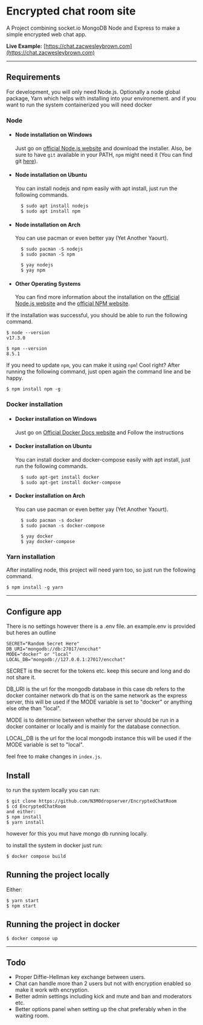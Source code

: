 # Encrypted chat room site

A Project combining socket.io MongoDB Node and Express to make a simple encrypted web chat app.

**Live Example:** [https://chat.zacwesleybrown.com](https://chat.zacwesleybrown.com)

---
## Requirements

For development, you will only need Node.js. Optionally a node global package, Yarn which helps with
installing into your environement. and if you want to run the system containerized you will need docker

### Node
- #### Node installation on Windows

  Just go on [official Node.js website](https://nodejs.org/) and download the installer.
Also, be sure to have `git` available in your PATH, `npm` might need it (You can find git [here](https://git-scm.com/)).

- #### Node installation on Ubuntu

  You can install nodejs and npm easily with apt install, just run the following commands.
    ```
      $ sudo apt install nodejs
      $ sudo apt install npm
    ```

- #### Node installation on Arch

  You can use pacman or even better yay (Yet Another Yaourt).
    ```
      $ sudo pacman -S nodejs
      $ sudo pacman -S npm
    ```
    ```
      $ yay nodejs
      $ yay npm
    ```

- #### Other Operating Systems
  You can find more information about the installation on the [official Node.js website](https://nodejs.org/) and the [official NPM website](https://npmjs.org/).

If the installation was successful, you should be able to run the following command.

    $ node --version
    v17.3.0

    $ npm --version
    8.5.1

If you need to update `npm`, you can make it using `npm`! Cool right? After running the following command, just open again the command line and be happy.

    $ npm install npm -g

###

### Docker installation

- #### Docker installation on Windows

  Just go on [Official Docker Docs website](https://docs.docker.com/desktop/windows/install/) and Follow the instructions

- #### Docker installation on Ubuntu

  You can install docker and docker-compose easily with apt install, just run the following commands.
    ```
      $ sudo apt-get install docker
      $ sudo apt-get install docker-compose
    ```

- #### Docker installation on Arch

  You can use pacman or even better yay (Yet Another Yaourt).
    ```
      $ sudo pacman -s docker
      $ sudo pacman -s docker-compose
    ```
    ```
      $ yay docker
      $ yay docker-compose
    ```

### Yarn installation
  After installing node, this project will need yarn too, so just run the following command.

    $ npm install -g yarn

---

## Configure app

There is no settings however there is a .env file. an example.env is provided but heres an outline
```
SECRET="Random Secret Here" 
DB_URI="mongodb://db:27017/encchat"
MODE="docker" or "local"
LOCAL_DB="mongodb://127.0.0.1:27017/encchat"
```
SECRET is the secret for the tokens etc. keep this secure and long and do not share it.

DB_URI is the url for the mongodb database in this case db refers to the docker container network db that is on the same network as the express server, this will be used if the MODE variable is set to "docker" or anything else othe than "local".

MODE is to determine between whether the server should be run in a docker container or locally and is mainly for the database connection.

LOCAL_DB is the url for the local mongodb instance this will be used if the MODE variable is set to "local".

feel free to make changes in `index.js`.

## Install
to run the system locally you can run:
```
$ git clone https://github.com/N3M0dropserver/EncryptedChatRoom
$ cd EncryptedChatRoom
and either:
$ npm install
$ yarn install
```
however for this you mut have mongo db running locally.

to install the system in docker just run:
```
$ docker compose build
```

## Running the project locally
Either:
```
$ yarn start
$ npm start
```
## Running the project in docker
```
$ docker compose up
```
---
## Todo
- Proper Diffie-Hellman key exchange between users.
- Chat can handle more than 2 users but not with encryption enabled so make it work with encryption.
- Better admin settings including kick and mute and ban and moderators etc.
- Better options panel when setting up the chat preferably when in the waiting room.
